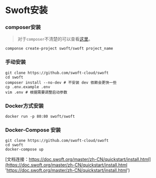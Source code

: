 # Swoft安装

### composer安装

> 对于```composer```不清楚的可以查看[这里](https://pkg.phpcomposer.com/ 'https://pkg.phpcomposer.com/')。

```
componse create-project swoft/swoft project_name
```

### 手动安装

```
git clone https://github.com/swoft-cloud/swoft
cd swoft
composer install --no-dev # 不安装 dev 依赖会更快一些
cp .env.example .env
vim .env # 根据需要调整启动参数
```

### Docker方式安装

```
docker run -p 80:80 swoft/swoft
```

### Docker-Compose 安装

```
git clone https://github.com/swoft-cloud/swoft
cd swoft
docker-compose up
```

[文档连接：https://doc.swoft.org/master/zh-CN/quickstart/install.html](https://doc.swoft.org/master/zh-CN/quickstart/install.html 'https://doc.swoft.org/master/zh-CN/quickstart/install.html')